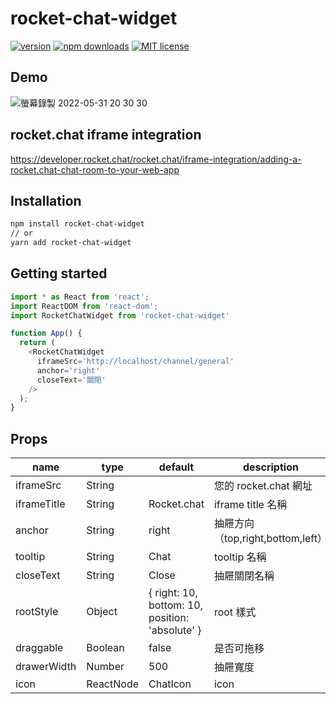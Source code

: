 # rocket-chat-widget

<!-- [![Travis][build-badge]][build] -->
<!-- [![npm package][npm-badge]][npm] -->
<!-- [![Coveralls][coveralls-badge]][coveralls] -->
[![version](https://img.shields.io/npm/v/rocket-chat-widget.svg)]()
[![npm downloads](https://img.shields.io/npm/dt/rocket-chat-widget.svg?maxAge=2592000)](http://npmjs.com/package/rocket-chat-widget)
[![MIT license](https://img.shields.io/badge/License-MIT-blue.svg)](https://lbesson.mit-license.org/)

## Demo

![螢幕錄製 2022-05-31 20 30 30](https://user-images.githubusercontent.com/23612161/171174490-3357d009-6d75-4cbe-a8d8-cfc4985ec6d3.gif)

## rocket.chat iframe integration

https://developer.rocket.chat/rocket.chat/iframe-integration/adding-a-rocket.chat-chat-room-to-your-web-app

## Installation

``` sh
npm install rocket-chat-widget
// or
yarn add rocket-chat-widget
```

## Getting started

``` js
import * as React from 'react';
import ReactDOM from 'react-dom';
import RocketChatWidget from 'rocket-chat-widget'

function App() {
  return (
    <RocketChatWidget
      iframeSrc='http://localhost/channel/general'
      anchor='right'
      closeText='關閉'
    />
  );
}
```

## Props

| name        | type      | default                                         | description                    |
|-------------|-----------|-------------------------------------------------|--------------------------------|
| iframeSrc   | String    |                                                 | 您的 rocket.chat 網址            |
| iframeTitle | String    | Rocket.chat                                     | iframe title 名稱               |
| anchor      | String    | right                                           | 抽屜方向（top,right,bottom,left）|
| tooltip     | String    | Chat                                            | tooltip 名稱                    |
| closeText   | String    | Close                                           | 抽屜關閉名稱                     |
| rootStyle   | Object    | { right: 10, bottom: 10, position: 'absolute' } | root 樣式                       |
| draggable   | Boolean   | false                                           | 是否可拖移                       |
| drawerWidth | Number    | 500                                             | 抽屜寬度                         |
| icon        | ReactNode | ChatIcon                                        | icon                           |
